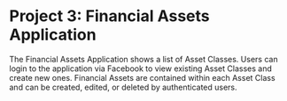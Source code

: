 Project 3: Financial Assets Application
=============

The Financial Assets Application shows a list of Asset Classes. Users can login to the application via Facebook to view existing Asset Classes and create new ones. Financial Assets are contained within each Asset Class and can be created, edited, or deleted by authenticated users.

